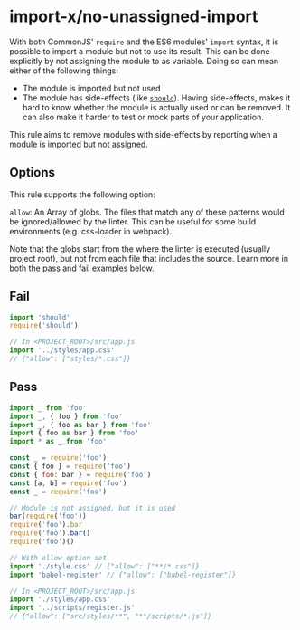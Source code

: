 # import-x/no-unassigned-import

<!-- end auto-generated rule header -->

With both CommonJS' `require` and the ES6 modules' `import` syntax, it is possible to import a module but not to use its result. This can be done explicitly by not assigning the module to as variable. Doing so can mean either of the following things:

- The module is imported but not used
- The module has side-effects (like [`should`](https://www.npmjs.com/package/should)). Having side-effects, makes it hard to know whether the module is actually used or can be removed. It can also make it harder to test or mock parts of your application.

This rule aims to remove modules with side-effects by reporting when a module is imported but not assigned.

## Options

This rule supports the following option:

`allow`: An Array of globs. The files that match any of these patterns would be ignored/allowed by the linter. This can be useful for some build environments (e.g. css-loader in webpack).

Note that the globs start from the where the linter is executed (usually project root), but not from each file that includes the source. Learn more in both the pass and fail examples below.

## Fail

```js
import 'should'
require('should')

// In <PROJECT_ROOT>/src/app.js
import '../styles/app.css'
// {"allow": ["styles/*.css"]}
```

## Pass

```js
import _ from 'foo'
import _, { foo } from 'foo'
import _, { foo as bar } from 'foo'
import { foo as bar } from 'foo'
import * as _ from 'foo'

const _ = require('foo')
const { foo } = require('foo')
const { foo: bar } = require('foo')
const [a, b] = require('foo')
const _ = require('foo')

// Module is not assigned, but it is used
bar(require('foo'))
require('foo').bar
require('foo').bar()
require('foo')()

// With allow option set
import './style.css' // {"allow": ["**/*.css"]}
import 'babel-register' // {"allow": ["babel-register"]}

// In <PROJECT_ROOT>/src/app.js
import './styles/app.css'
import '../scripts/register.js'
// {"allow": ["src/styles/**", "**/scripts/*.js"]}
```
